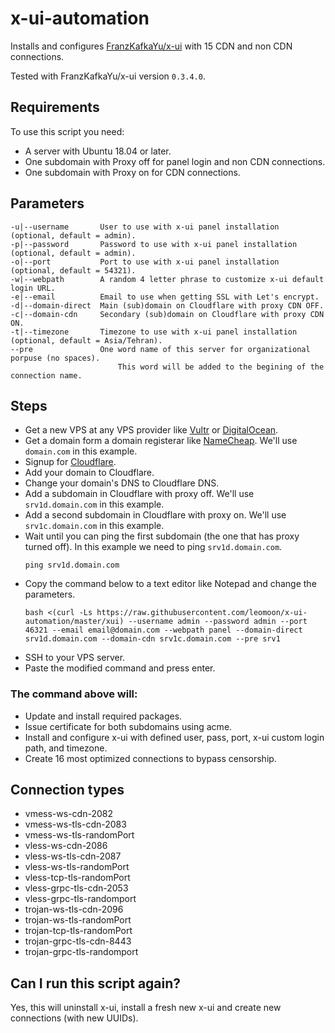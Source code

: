 # x-ui-automation
Installs and configures [FranzKafkaYu/x-ui](https://github.com/FranzKafkaYu/x-ui) with 15 CDN and non CDN connections.

Tested with FranzKafkaYu/x-ui version `0.3.4.0`.

## Requirements
To use this script you need:
- A server with Ubuntu 18.04 or later.
- One subdomain with Proxy off for panel login and non CDN connections.
- One subdomain with Proxy on for CDN connections.

## Parameters
```
-u|--username       User to use with x-ui panel installation (optional, default = admin).
-p|--password       Password to use with x-ui panel installation (optional, default = admin).
-o|--port           Port to use with x-ui panel installation (optional, default = 54321).
-w|--webpath        A random 4 letter phrase to customize x-ui default login URL.
-e|--email          Email to use when getting SSL with Let's encrypt.
-d|--domain-direct  Main (sub)domain on Cloudflare with proxy CDN OFF.
-c|--domain-cdn     Secondary (sub)domain on Cloudflare with proxy CDN ON.
-t|--timezone       Timezone to use with x-ui panel installation (optional, default = Asia/Tehran).
--pre               One word name of this server for organizational porpuse (no spaces).
                        This word will be added to the begining of the connection name.
```

## Steps
- Get a new VPS at any VPS provider like [Vultr](https://www.vultr.com/?ref=7127449) or [DigitalOcean](https://www.digitalocean.com/?refcode=e6ae46244d85).
- Get a domain form a domain registerar like [NameCheap](https://namecheap.com). We'll use `domain.com` in this example.
- Signup for [Cloudflare](https://cloudflare.com).
- Add your domain to Cloudflare.
- Change your domain's DNS to Cloudflare DNS.
- Add a subdomain in Cloudflare with proxy off. We'll use `srv1d.domain.com` in this example.
- Add a second subdomain in Cloudflare with proxy on. We'll use `srv1c.domain.com` in this example.
- Wait until you can ping the first subdomain (the one that has proxy turned off). In this example we need to ping `srv1d.domain.com`.
    ```
    ping srv1d.domain.com
    ```
- Copy the command below to a text editor like Notepad and change the parameters.
    ```
    bash <(curl -Ls https://raw.githubusercontent.com/leomoon/x-ui-automation/master/xui) --username admin --password admin --port 46321 --email email@domain.com --webpath panel --domain-direct srv1d.domain.com --domain-cdn srv1c.domain.com --pre srv1
    ```
- SSH to your VPS server.
- Paste the modified command and press enter.

### The command above will:
- Update and install required packages.
- Issue certificate for both subdomains using acme.
- Install and configure x-ui with defined user, pass, port, x-ui custom login path, and timezone.
- Create 16 most optimized connections to bypass censorship.

## Connection types
- vmess-ws-cdn-2082
- vmess-ws-tls-cdn-2083
- vmess-ws-tls-randomPort
- vless-ws-cdn-2086
- vless-ws-tls-cdn-2087
- vless-ws-tls-randomPort
- vless-tcp-tls-randomPort
- vless-grpc-tls-cdn-2053
- vless-grpc-tls-randomport
- trojan-ws-tls-cdn-2096
- trojan-ws-tls-randomPort
- trojan-tcp-tls-randomPort
- trojan-grpc-tls-cdn-8443
- trojan-grpc-tls-randomport

## Can I run this script again?
Yes, this will uninstall x-ui, install a fresh new x-ui and create new connections (with new UUIDs).
